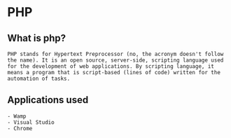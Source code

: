 # PHP

## What is php?

```
PHP stands for Hypertext Preprocessor (no, the acronym doesn't follow the name). It is an open source, server-side, scripting language used for the development of web applications. By scripting language, it means a program that is script-based (lines of code) written for the automation of tasks.
```

## Applications used

```
- Wamp
- Visual Studio
- Chrome
```

